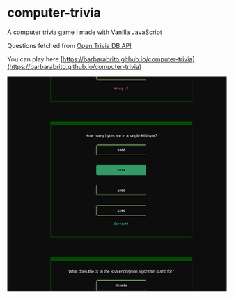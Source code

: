 # computer-trivia

A computer trivia game I made with Vanilla JavaScript

Questions fetched from [Open Trivia DB API](https://opentdb.com)

You can play here [https://barbarabrito.github.io/computer-trivia](https://barbarabrito.github.io/computer-trivia)

![preview image](preview/screenshot_trivia.png)
